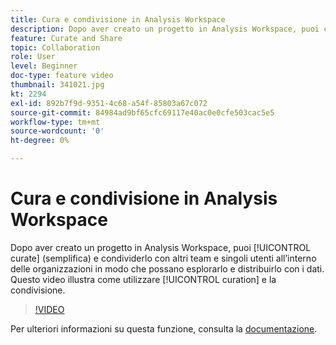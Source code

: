 ```yaml
---
title: Cura e condivisione in Analysis Workspace
description: Dopo aver creato un progetto in Analysis Workspace, puoi curarlo (semplificarlo) e condividerlo con altri team e singoli utenti all’interno delle organizzazioni in modo che possano esplorarlo e distribuirlo con i dati. Questo video mostra come lavorare con la cura e la condivisione.
feature: Curate and Share
topic: Collaboration
role: User
level: Beginner
doc-type: feature video
thumbnail: 341021.jpg
kt: 2294
exl-id: 892b7f9d-9351-4c68-a54f-85803a67c072
source-git-commit: 84984ad9bf65cfc69117e40ac0e0cfe503cac5e5
workflow-type: tm+mt
source-wordcount: '0'
ht-degree: 0%

---
```


# Cura e condivisione in Analysis Workspace

Dopo aver creato un progetto in Analysis Workspace, puoi [!UICONTROL curate] (semplifica) e condividerlo con altri team e singoli utenti all’interno delle organizzazioni in modo che possano esplorarlo e distribuirlo con i dati. Questo video illustra come utilizzare [!UICONTROL curation] e la condivisione.

>[!VIDEO](https://video.tv.adobe.com/v/341021/?quality=12&learn=on)

Per ulteriori informazioni su questa funzione, consulta la [documentazione](https://experienceleague.adobe.com/docs/analytics/analyze/analysis-workspace/curate-share/curate.html?lang=it).
